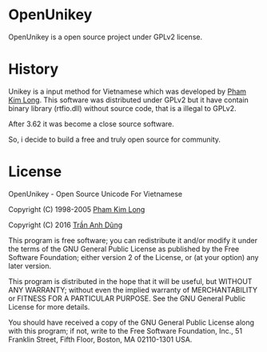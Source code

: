 # OpenUnikey

OpenUnikey is a open source project under GPLv2 license.

# History

Unikey is a input method for Vietnamese which was developed by [Pham Kim Long](mailto:unikey@gmail.com). This software was distributed under GPLv2 but it have contain binary library (rtfio.dll) without source code, that is a illegal to GPLv2.

After 3.62 it was become a close source software. 

So, i decide to build a free and truly open source for community.

# License

OpenUnikey - Open Source Unicode For Vietnamese

Copyright (C) 1998-2005 [Pham Kim Long](unikey@gmail.com)

Copyright (C) 2016 [Trần Anh Dũng](tad88.dev@gmail.com)

This program is free software; you can redistribute it and/or modify
it under the terms of the GNU General Public License as published by
the Free Software Foundation; either version 2 of the License, or
(at your option) any later version.

This program is distributed in the hope that it will be useful,
but WITHOUT ANY WARRANTY; without even the implied warranty of
MERCHANTABILITY or FITNESS FOR A PARTICULAR PURPOSE.  See the
GNU General Public License for more details.

You should have received a copy of the GNU General Public License along
with this program; if not, write to the Free Software Foundation, Inc.,
51 Franklin Street, Fifth Floor, Boston, MA 02110-1301 USA.